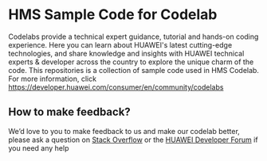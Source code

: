 # HMS Sample Code for Codelab
Codelabs provide a technical expert guidance, tutorial and hands-on coding experience. Here you can learn about HUAWEI's latest cutting-edge technologies, and share
knowledge and insights with HUAWEI technical experts & developer across the country to explore the unique charm of the code. 
This repositories is a collection of sample code used in HMS Codelab. For more information, click https://developer.huawei.com/consumer/en/community/codelabs


## How to make feedback?
We’d love to you to make feedback to us and make our codelab better, please ask a question on [Stack Overflow](https://stackoverflow.com/questions/tagged/huawei-mobile-service) or the [HUAWEI Developer Forum](https://forums.developer.huawei.com/forumPortal/en/home?fid=0101187876626530001) if you need any help
